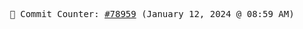 <p align="center">
    <samp>
        📮 Commit Counter: <a href="https://github.com/Javascript-void0/Javascript-void0/commits/main">#78959</a> (January 12, 2024 @ 08:59 AM)
    </samp>
</p>
